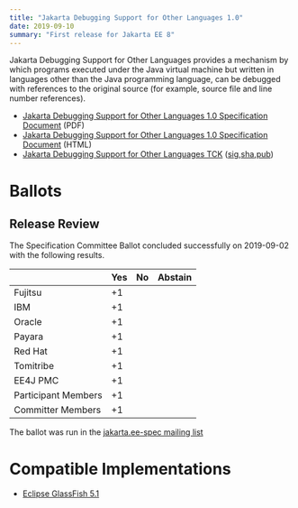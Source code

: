 ```yaml
---
title: "Jakarta Debugging Support for Other Languages 1.0"
date: 2019-09-10
summary: "First release for Jakarta EE 8"
---
```

Jakarta Debugging Support for Other Languages provides a mechanism by which 
programs executed under the Java virtual machine but written in languages 
other than the Java programming language, can be debugged with references to
the original source (for example, source file and line number references).

* [Jakarta Debugging Support for Other Languages 1.0 Specification Document](./debugging_1.0.pdf) (PDF)
* [Jakarta Debugging Support for Other Languages 1.0 Specification Document](./debugging_1.0.html) (HTML)
* [Jakarta Debugging Support for Other Languages TCK](https://download.eclipse.org/jakartaee/debugging/1.0/jakarta-debugging-tck-1.0.0.zip) ([sig](https://download.eclipse.org/jakartaee/debugging/1.0/jakarta-debugging-tck-1.0.0.zip.sig),[sha](https://download.eclipse.org/jakartaee/debugging/1.0/jakarta-debugging-tck-1.0.0.zip.sha256),[pub](https://jakarta.ee/specifications/jakartaee-spec-committee.pub))

# Ballots

## Release Review

The Specification Committee Ballot concluded successfully on 2019-09-02 with the following results.

|                       |  Yes    | No      | Abstain  |
|-----------------------|---------|---------|----------|
|Fujitsu                |   +1    |         |          |
|IBM                    |   +1    |         |          |
|Oracle                 |   +1    |         |          |
|Payara                 |   +1    |         |          |
|Red Hat                |   +1    |         |          |
|Tomitribe              |   +1    |         |          |
|EE4J PMC               |   +1    |         |          |
|Participant Members    |   +1    |         |          |
|Committer Members      |   +1    |         |          |

The ballot was run in the [jakarta.ee-spec mailing list](https://www.eclipse.org/lists/jakarta.ee-spec/msg00499.html)

# Compatible Implementations

* [Eclipse GlassFish 5.1](https://eclipse-ee4j.github.io/glassfish/) 
